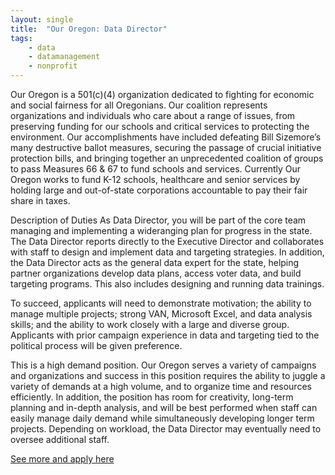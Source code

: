 ```yaml
---
layout: single
title:  "Our Oregon: Data Director"
tags: 
    - data
    - datamanagement
    - nonprofit
---
```


Our Oregon is a 501(c)(4) organization dedicated to fighting for economic and social fairness for all Oregonians. Our coalition represents organizations and individuals who care about a range of issues, from preserving funding for our schools and critical services to protecting the environment.
Our accomplishments have included defeating Bill Sizemore’s many destructive ballot measures, securing the passage of crucial initiative protection bills, and bringing together an unprecedented coalition of groups
to pass Measures 66 & 67 to fund schools and services. Currently Our Oregon works to fund K-12 schools, healthcare and senior services by holding large and out-of-state corporations accountable to pay their fair share in taxes.

Description of Duties
As Data Director, you will be part of the core team managing and implementing a wideranging plan for progress in the state. The Data Director reports directly to the Executive Director and collaborates with
staff to design and implement data and targeting strategies. In addition, the Data Director acts as the general data expert for the state, helping partner organizations develop data plans, access voter data, and
build targeting programs. This also includes designing and running data trainings.

To succeed, applicants will need to demonstrate motivation; the ability to manage multiple projects; strong VAN, Microsoft Excel, and data analysis skills; and the ability to work closely with a large and diverse
group. Applicants with prior campaign experience in data and targeting tied to the political process will be given preference.

This is a high demand position. Our Oregon serves a variety of campaigns and organizations and success in this position requires the ability to juggle a variety of demands at a high volume, and to organize time and
resources efficiently. In addition, the position has room for creativity, long-term planning and in-depth analysis, and will be best performed when staff can easily manage daily demand while simultaneously
developing longer term projects. Depending on workload, the Data Director may eventually need to oversee additional staff.

[See more and apply here](https://drive.google.com/file/d/0B9_aAEjlRGgQUVVOV0ZzM2E5aXV1cWpOVmswYUNSdFNBUmFB/view?usp=sharing)
